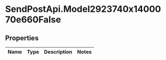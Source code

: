 # SendPostApi.Model2923740x1400070e660False

## Properties
Name | Type | Description | Notes
------------ | ------------- | ------------- | -------------


